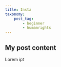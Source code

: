 ```yaml
---
title: Insta
taxonomy:
    post_tag:
        - beginner
        - humanrights
---
```


## My post content

Lorem ipt